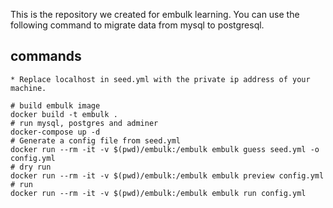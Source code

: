 This is the repository we created for embulk learning. You can use the following command to migrate data from mysql to postgresql.

## commands

```
* Replace localhost in seed.yml with the private ip address of your machine.

# build embulk image
docker build -t embulk .
# run mysql, postgres and adminer
docker-compose up -d
# Generate a config file from seed.yml
docker run --rm -it -v $(pwd)/embulk:/embulk embulk guess seed.yml -o config.yml
# dry run
docker run --rm -it -v $(pwd)/embulk:/embulk embulk preview config.yml
# run
docker run --rm -it -v $(pwd)/embulk:/embulk embulk run config.yml
```